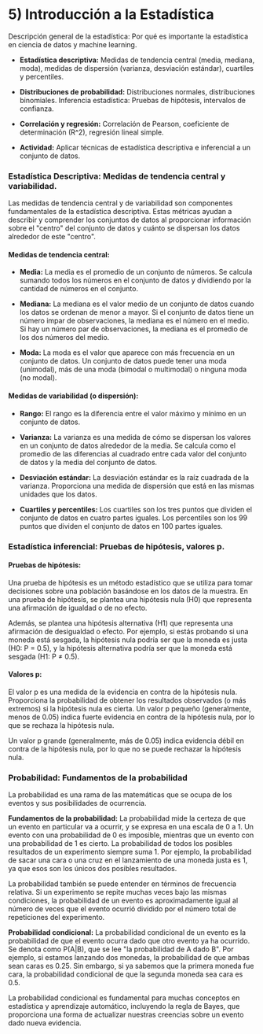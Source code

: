 # 5) Introducción a la Estadística
Descripción general de la estadística: Por qué es importante la estadística en ciencia de datos y machine learning.

- **Estadística descriptiva:** Medidas de tendencia central (media, mediana, moda), medidas de dispersión (varianza, desviación estándar), cuartiles y percentiles.

- **Distribuciones de probabilidad:** Distribuciones normales, distribuciones binomiales.
Inferencia estadística: Pruebas de hipótesis, intervalos de confianza.

- **Correlación y regresión:** Correlación de Pearson, coeficiente de determinación (R^2), regresión lineal simple.

- **Actividad:** Aplicar técnicas de estadística descriptiva e inferencial a un conjunto de datos.

### Estadística Descriptiva: Medidas de tendencia central y variabilidad.
Las medidas de tendencia central y de variabilidad son componentes fundamentales de la estadística descriptiva. Estas métricas ayudan a describir y comprender los conjuntos de datos al proporcionar información sobre el "centro" del conjunto de datos y cuánto se dispersan los datos alrededor de este "centro".

#### Medidas de tendencia central:
- **Media:** La media es el promedio de un conjunto de números. Se calcula sumando todos los números en el conjunto de datos y dividiendo por la cantidad de números en el conjunto.

- **Mediana:** La mediana es el valor medio de un conjunto de datos cuando los datos se ordenan de menor a mayor. Si el conjunto de datos tiene un número impar de observaciones, la mediana es el número en el medio. Si hay un número par de observaciones, la mediana es el promedio de los dos números del medio.

- **Moda:** La moda es el valor que aparece con más frecuencia en un conjunto de datos. Un conjunto de datos puede tener una moda (unimodal), más de una moda (bimodal o multimodal) o ninguna moda (no modal).

#### Medidas de variabilidad (o dispersión):
- **Rango:** El rango es la diferencia entre el valor máximo y mínimo en un conjunto de datos.

- **Varianza:** La varianza es una medida de cómo se dispersan los valores en un conjunto de datos alrededor de la media. Se calcula como el promedio de las diferencias al cuadrado entre cada valor del conjunto de datos y la media del conjunto de datos.

- **Desviación estándar:** La desviación estándar es la raíz cuadrada de la varianza. Proporciona una medida de dispersión que está en las mismas unidades que los datos.

- **Cuartiles y percentiles:** Los cuartiles son los tres puntos que dividen el conjunto de datos en cuatro partes iguales. Los percentiles son los 99 puntos que dividen el conjunto de datos en 100 partes iguales.

### Estadística inferencial: Pruebas de hipótesis, valores p.

#### Pruebas de hipótesis:
Una prueba de hipótesis es un método estadístico que se utiliza para tomar decisiones sobre una población basándose en los datos de la muestra. En una prueba de hipótesis, se plantea una hipótesis nula (H0) que representa una afirmación de igualdad o de no efecto. 

Además, se plantea una hipótesis alternativa (H1) que representa una afirmación de desigualdad o efecto. Por ejemplo, si estás probando si una moneda está sesgada, la hipótesis nula podría ser que la moneda es justa (H0: P = 0.5), y la hipótesis alternativa podría ser que la moneda está sesgada (H1: P ≠ 0.5).

#### Valores p: 
El valor p es una medida de la evidencia en contra de la hipótesis nula. Proporciona la probabilidad de obtener los resultados observados (o más extremos) si la hipótesis nula es cierta. Un valor p pequeño (generalmente, menos de 0.05) indica fuerte evidencia en contra de la hipótesis nula, por lo que se rechaza la hipótesis nula. 

Un valor p grande (generalmente, más de 0.05) indica evidencia débil en contra de la hipótesis nula, por lo que no se puede rechazar la hipótesis nula.

### Probabilidad: Fundamentos de la probabilidad
La probabilidad es una rama de las matemáticas que se ocupa de los eventos y sus posibilidades de ocurrencia.

**Fundamentos de la probabilidad:** La probabilidad mide la certeza de que un evento en particular va a ocurrir, y se expresa en una escala de 0 a 1. Un evento con una probabilidad de 0 es imposible, mientras que un evento con una probabilidad de 1 es cierto. La probabilidad de todos los posibles resultados de un experimento siempre suma 1. Por ejemplo, la probabilidad de sacar una cara o una cruz en el lanzamiento de una moneda justa es 1, ya que esos son los únicos dos posibles resultados.

La probabilidad también se puede entender en términos de frecuencia relativa. Si un experimento se repite muchas veces bajo las mismas condiciones, la probabilidad de un evento es aproximadamente igual al número de veces que el evento ocurrió dividido por el número total de repeticiones del experimento.

**Probabilidad condicional:** La probabilidad condicional de un evento es la probabilidad de que el evento ocurra dado que otro evento ya ha ocurrido. Se denota como P(A|B), que se lee "la probabilidad de A dado B". Por ejemplo, si estamos lanzando dos monedas, la probabilidad de que ambas sean caras es 0.25. Sin embargo, si ya sabemos que la primera moneda fue cara, la probabilidad condicional de que la segunda moneda sea cara es 0.5.

La probabilidad condicional es fundamental para muchas conceptos en estadística y aprendizaje automático, incluyendo la regla de Bayes, que proporciona una forma de actualizar nuestras creencias sobre un evento dado nueva evidencia.